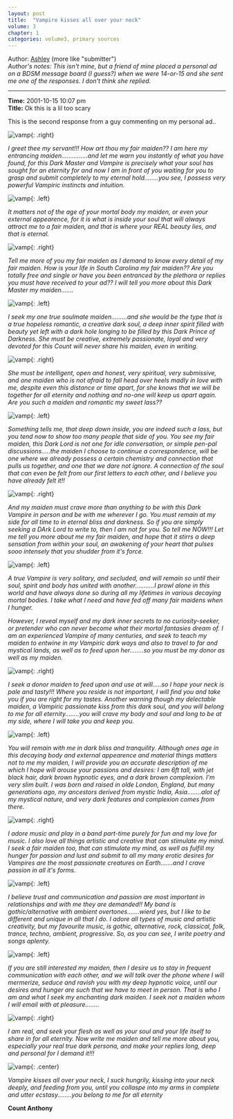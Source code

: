 ```yaml
---
layout: post
title:  "Vampire kisses all over your neck"
volume: 3
chapter: 1
categories: volume3, primary sources
---
```


Author: [Ashley](http://ashleyblewer.com) (more like "submitter")  
*Author's notes: This isn't mine, but a friend of mine placed a personal ad on a BDSM message board (I guess?) when we were 14-or-15 and she sent me one of the responses. I don't think she replied.*   

<hr/>

**Time:** 2001-10-15 10:07 pm  
**Title:** Ok this is a lil too scary  

This is the second response from a guy commenting on my personal ad..  

![vamp](/assets/img/vamp1.gif){: .right}

*I greet thee my servant!!! How art thou my fair maiden?? I am here my entrancing maiden...............and let me warn you instantly of what you have found, for this Dark Master and Vampire is precisely what your soul has sought for an eternity for and now I am in front of you waiting for you to grasp and submit completely to my eternal hold........you see, I possess very powerful Vampiric instincts and intuition.*

![vamp](/assets/img/vamp10.gif){: .left}

*It matters not of the age of your mortal body my maiden, or even your external appearence, for it is what is inside your soul that will always attract me to a fair maiden, and that is where your REAL beauty lies, and that is eternal.*

![vamp](/assets/img/vamp13.gif){: .right}

*Tell me more of you my fair maiden as I demand to know every detail of my fair maiden. How is your life in South Carolina my fair maiden?? Are you totally free and single or have you been entranced by the plethora or replies you must have received to your ad?? I will tell you more about this Dark Master my maiden.......*

![vamp](/assets/img/vamp9.gif){: .left}

*I seek my one true soulmate maiden.........and she would be the type that is a true hopeless romantic, a creative dark soul, a deep inner spirit filled with beauty yet left with a dark hole longing to be filled by this Dark Prince of Darkness. She must be creative, extremely passionate, loyal and very devoted for this Count will never share his maiden, even in writing.*

![vamp](/assets/img/vamp15.jpg){: .right}

*She must be intelligent, open and honest, very spiritual, very submissive, and one maiden who is not afraid to fall head over heels madly in love with me, despite even this distance or time apart, for she knows that we will be together for all eternity and nothing and no-one will keep us apart again. Are you such a maiden and romantic my sweet lass??*

![vamp](/assets/img/vamp2.gif){: .left}

*Something tells me, that deep down inside, you are indeed such a lass, but you tend now to show too many people that side of you. You see my fair maiden, this Dark Lord is not one for idle conversation, or simple pen-pal discussions.....the maiden I choose to continue a correspondence, will be one where we already possess a certain chemistry and connection that pulls us together, and one that we dare not ignore. A connection of the soul that can even be felt from our first letters to each other, and I believe you have already felt it!!*

![vamp](/assets/img/vamp11.gif){: .right}

*And my maiden must crave more than anything to be with this Dark Vampire in person and be with me wherever I go. You must remain at my side for all time to in eternal bliss and darkness. So if you are simply seeking a DArk Lord to write to, then I am not for you. So tell me NOW!!! Let me tell you more about me my fair maiden, and hope that it stirrs a deep sensation from within your soul, an awakening of your heart that pulses sooo intensely that you shudder from it's force.*

![vamp](/assets/img/vamp12.gif){: .left}

*A true Vampire is very solitary, and secluded, and will remain so until their soul, spirit and body has united with another...........I prowl alone in this world and have always done so during all my lifetimes in various decaying mortal bodies. I take what I need and have fed off many fair maidens when I hunger.*

*However, I reveal myself and my dark inner secrets to no curiosity-seeker, or pretender who can never become what their mortal fantasies dream of. I am an experienced Vampire of many centuries, and seek to teach my maiden to entwine in my Vampiric dark ways and also to travel to far and mystical lands, as well as to feed upon her........so you must be my donor as well as my maiden.*

![vamp](/assets/img/vamp8.gif){: .right}

*I seek a donor maiden to feed upon and use at will.....so I hope your neck is pale and tasty!!! Where you reside is not important, I will find you and take you if you are right for my tastes. Another warning though my delectable maiden, a Vampiric passionate kiss from this dark soul, and you will belong to me for all eternity........you will crave my body and soul and long to be at my side, where I will take you and keep you.*

![vamp](/assets/img/vamp6.gif){: .left}

*You will remain with me in dark bliss and tranquility. Although ones age in this decaying body and external appearence and material things matters not to me my maiden, I will provide you an accurate description of me which I hope will arouse your passions and desires: I am 6ft tall, with jet black hair, dark brown hypnotic eyes, and a dark brown complexion. I'm very slim built. I was born and raised in olde London, England, but many generations ago, my ancestors derived from mystic India, Asia........alot of my mystical nature, and very dark features and complexion comes from there.*

![vamp](/assets/img/vamp14.jpg){: .right}

*I adore music and play in a band part-time purely for fun and my love for music. I also love all things artistic and creative that can stimulate my mind. I seek a fair maiden too, that can stimulate my mind, as well as fulfill my hunger for passion and lust and submit to all my many erotic desires for Vampires are the most passionate creatures on Earth.......and I crave passion in all it's forms.*

 ![vamp](/assets/img/vamp7.gif){: .left}

*I believe trust and communication and passion are most important in relationships and with me they are demanded!! My band is gothic/alternative with ambient overtones.......wierd yes, but I like to be different and unique in all that I do. I adore all types of music and artistic creativity, but my favourite music, is gothic, alternative, rock, classical, folk, trance, techno, ambient, progressive. So, as you can see, I write poetry and songs aplenty.*

![vamp](/assets/img/vamp3.gif){: .left}

 *If you are still interested my maiden, then I desire us to stay in frequent communication with each other, and we will talk over the phone where I will mermerize, seduce and ravish you with my deep hypnotic voice, until our desires and hunger are such that we have to meet in person. That is who I am and what I seek my enchanting dark maiden. I seek not a maiden whom I will email with at pleasure........*

![vamp](/assets/img/vamp4.gif){: .right}

 *I am real, and seek your flesh as well as your soul and your life itself to share in for all eternity. Now write me maiden and tell me more about you, especially your real true dark persona, and make your replies long, deep and personal for I demand it!!!*

![vamp](/assets/img/vamp5.gif){: .center}


*Vampire kisses all over your neck, I suck hungrily, kissing into your neck deeply, and feeding from you, until you collaspe into my arms in complete and utter ecstasy........you belong to me for all eternity*

**Count Anthony**
